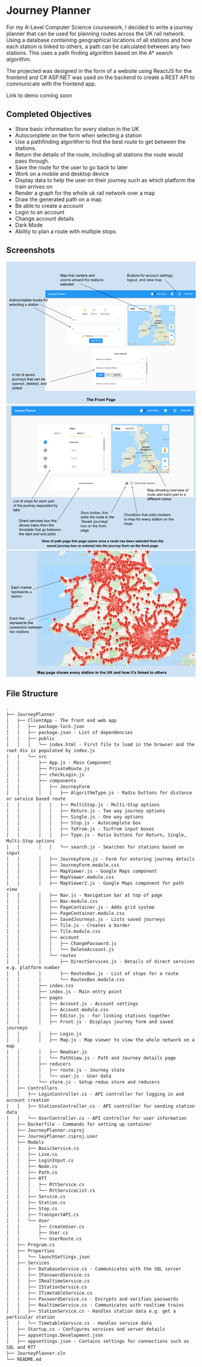 # Journey Planner
For my A-Level Computer Science coursework, I decided to write a journey planner that can be used for planning routes across the UK
rail network. Using a database containing geographical locations of all stations and how each station is linked to others, a path can
be calculated between any two stations. This uses a path finding algorithm based on the A* search algorithm.

The projected was designed in the form of a website using ReactJS for the frontend and C# ASP.NET was used on the backend to create a REST API to
communicate with the frontend app.

Link to demo coming soon

## Completed Objectives
- Store basic information for every station in the UK
- Autocomplete on the form when selecting a station
- Use a pathfinding algorithm to find the best route to get between the stations. 
- Return the details of the route, including all stations the route would pass through.
- Save the route for the user to go back to later
- Work on a mobile and desktop device 
- Display data to help the user on their journey such as which platform the train arrives on 
- Render a graph for the whole uk rail network over a map
- Draw the generated path on a map
- Be able to create a account
- Login to an account
- Change account details
- Dark Mode
- Ability to plan a route with multiple stops

## Screenshots
![View of the front page](docs/FrontPage.png)
![Page displaying a multi path journey](docs/RoutePage.png)
![View of the 'view map' page](docs/AllStations.png)

## File Structure
````
.
├── JourneyPlanner
│   ├── ClientApp - The front end web app
│   │   ├── package-lock.json
│   │   ├── package.json - List of dependencies
│   │   ├── public
│   │   │   └── index.html - First file to load in the browser and the root div is populated by index.js
│   │   └── src
│   │       ├── App.js - Main Component
│   │       ├── PrivateRoute.js
│   │       ├── checkLogin.js
│   │       ├── components
│   │       │   ├── JourneyForm
│   │       │   │   ├── AlgorithmType.js - Radio buttons for distance or service based route
│   │       │   │   ├── MultiStop.js - Multi-Stop options
│   │       │   │   ├── Return.js - Two way journey options
│   │       │   │   ├── Single.js - One way options
│   │       │   │   ├── Stop.js - Autocomplete box
│   │       │   │   ├── ToFrom.js - To/From input boxes
│   │       │   │   ├── Type.js - Ratio buttons for Return, Single, Multi-Stop options
│   │       │   │   └── search.js - Searches for stations based on input 
│   │       │   ├── JourneyForm.js - Form for entering journey details
│   │       │   ├── JourneyForm.module.css
│   │       │   ├── MapViewer.js - Google Maps component
│   │       │   ├── MapViewer.module.css
│   │       │   ├── MapViewer2.js - Google Maps component for path view
│   │       │   ├── Nav.js - Navigation bar at top of page
│   │       │   ├── Nav.module.css
│   │       │   ├── PageContainer.js - Adds grid system
│   │       │   ├── PageContainer.module.css
│   │       │   ├── SavedJourneys.js - Lists saved journeys
│   │       │   ├── Tile.js - Creates a border
│   │       │   ├── Tile.module.css
│   │       │   ├── account
│   │       │   │   ├── ChangePassword.js
│   │       │   │   └── DeleteAccount.js
│   │       │   └── routes
│   │       │       ├── DirectServices.js - Details of direct services e.g. platform number
│   │       │       ├── RoutesBox.js - List of stops for a route
│   │       │       └── RoutesBox.module.css
│   │       ├── index.css
│   │       ├── index.js - Main entry point
│   │       ├── pages
│   │       │   ├── Account.js - Account settings
│   │       │   ├── Account.module.css
│   │       │   ├── Editor.js - For linking stations together
│   │       │   ├── Front.js - Displays journey form and saved journeys
│   │       │   ├── Login.js
│   │       │   ├── Map.js - Map viewer to view the whole network on a map
│   │       │   ├── NewUser.js
│   │       │   └── PathView.js - Path and Journey details page
│   │       ├── reducers
│   │       │   ├── route.js - Journey state
│   │       │   └── user.js - User data
│   │       └── store.js - Setup redux store and reducers
│   ├── Controllers
│   │   ├── LoginController.cs - API controller for logging in and account creation
│   │   ├── StationsController.cs - API controller for sending station data
│   │   └── UserController.cs - API controller for user information
│   ├── Dockerfile - Commands for setting up container
│   ├── JourneyPlanner.csproj
│   ├── JourneyPlanner.csproj.user
│   ├── Models
│   │   ├── BasicService.cs
│   │   ├── Line.cs
│   │   ├── LoginInput.cs
│   │   ├── Node.cs
│   │   ├── Path.cs
│   │   ├── RTT
│   │   │   ├── RttService.cs
│   │   │   └── RttServiceList.cs
│   │   ├── Service.cs
│   │   ├── Station.cs
│   │   ├── Stop.cs
│   │   ├── TransportAPI.cs
│   │   └── User
│   │       ├── CreateUser.cs
│   │       ├── User.cs
│   │       └── UserRoute.cs
│   ├── Program.cs
│   ├── Properties
│   │   └── launchSettings.json
│   ├── Services
│   │   ├── DatabaseService.cs - Communicates with the SQL server
│   │   ├── IPasswordService.cs
│   │   ├── IRealtimeService.cs
│   │   ├── IStationService.cs
│   │   ├── ITimetableService.cs
│   │   ├── PasswordService.cs - Encrypts and verifies passwords
│   │   ├── RealtimeService.cs - Communicates with realtime trains
│   │   ├── StationService.cs - Handles station data e.g. get a particular station
│   │   └── TimetableService.cs - Handles service data 
│   ├── Startup.cs - Configures services and server details
│   ├── appsettings.Development.json
│   ├── appsettings.json - Contains settings for connections such as SQL and RTT
├── JourneyPlanner.sln
└── README.md
````

